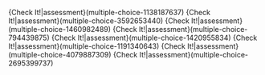 
{Check It!|assessment}(multiple-choice-1138187637)
{Check It!|assessment}(multiple-choice-3592653440)
{Check It!|assessment}(multiple-choice-1460982489)
{Check It!|assessment}(multiple-choice-794439875)
{Check It!|assessment}(multiple-choice-1420955834)
{Check It!|assessment}(multiple-choice-1191340643)
{Check It!|assessment}(multiple-choice-4079887309)
{Check It!|assessment}(multiple-choice-2695399737)
